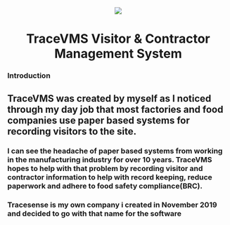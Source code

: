 <div align="center">
<img src="https://github.com/tdignan87/traceVMS/blob/master/static/img/TSLogo.jpg" target="_blank" rel=""/>
</div>
<div align="center">
<h1>TraceVMS Visitor & Contractor Management System</h1>
</div>

<h3>Introduction</h3>

<h2>TraceVMS was created by myself as I noticed through my day job that most factories and food companies use paper based systems for recording visitors to the site.</h2>
<h3>I can see the headache of paper based systems from working in the manufacturing industry for over 10 years. TraceVMS hopes to help with that problem by recording visitor and contractor information to help with record keeping, reduce paperwork and adhere to food safety compliance(BRC).

<h3> Tracesense is my own company i created in November 2019 and decided to go with that name for the software</h3>



